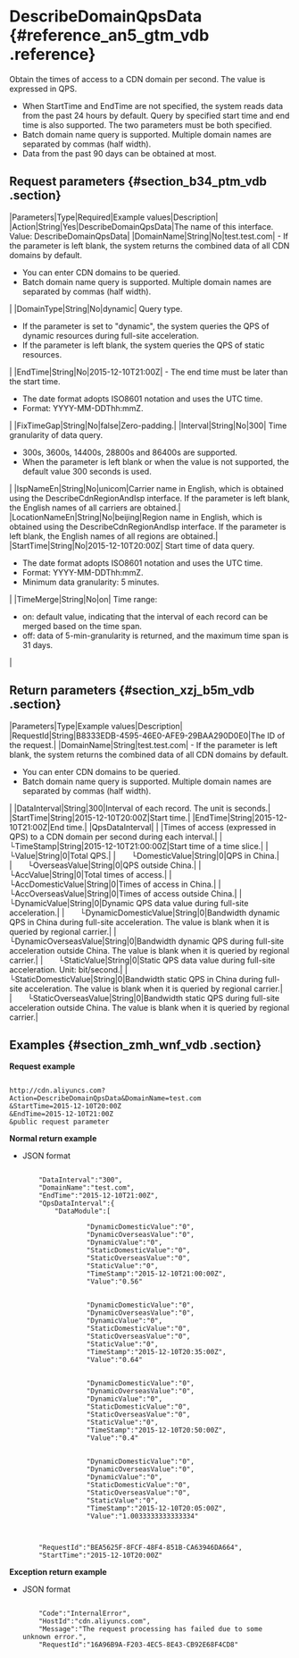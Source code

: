 # DescribeDomainQpsData {#reference_an5_gtm_vdb .reference}

Obtain the times of access to a CDN domain per second. The value is expressed in QPS.

-   When StartTime and EndTime are not specified, the system reads data from the past 24 hours by default. Query by specified start time and end time is also supported. The two parameters must be both specified.
-   Batch domain name query is supported. Multiple domain names are separated by commas \(half width\).
-   Data from the past 90 days can be obtained at most.

## Request parameters {#section_b34_ptm_vdb .section}

|Parameters|Type|Required|Example values|Description|
|Action|String|Yes|DescribeDomainQpsData|The name of this interface. Value: DescribeDomainQpsData|
|DomainName|String|No|test.test.com| -   If the parameter is left blank, the system returns the combined data of all CDN domains by default.
-   You can enter CDN domains to be queried.
-   Batch domain name query is supported. Multiple domain names are separated by commas \(half width\).

 |
|DomainType|String|No|dynamic| Query type.

 -   If the parameter is set to "dynamic", the system queries the QPS of dynamic resources during full-site acceleration.
-   If the parameter is left blank, the system queries the QPS of static resources.

 |
|EndTime|String|No|2015-12-10T21:00Z| -   The end time must be later than the start time.
-   The date format adopts ISO8601 notation and uses the UTC time.
-   Format: YYYY-MM-DDThh:mmZ.

 |
|FixTimeGap|String|No|false|Zero-padding.|
|Interval|String|No|300| Time granularity of data query.

 -   300s, 3600s, 14400s, 28800s and 86400s are supported.
-   When the parameter is left blank or when the value is not supported, the default value 300 seconds is used.

 |
|IspNameEn|String|No|unicom|Carrier name in English, which is obtained using the DescribeCdnRegionAndIsp interface. If the parameter is left blank, the English names of all carriers are obtained.|
|LocationNameEn|String|No|beijing|Region name in English, which is obtained using the DescribeCdnRegionAndIsp interface. If the parameter is left blank, the English names of all regions are obtained.|
|StartTime|String|No|2015-12-10T20:00Z| Start time of data query.

 -   The date format adopts ISO8601 notation and uses the UTC time.
-   Format: YYYY-MM-DDThh:mmZ.
-   Minimum data granularity: 5 minutes.

 |
|TimeMerge|String|No|on| Time range:

 -   on: default value, indicating that the interval of each record can be merged based on the time span.
-   off: data of 5-min-granularity is returned, and the maximum time span is 31 days.

 |

## Return parameters {#section_xzj_b5m_vdb .section}

|Parameters|Type|Example values|Description|
|RequestId|String|B8333EDB-4595-46E0-AFE9-29BAA290D0E0|The ID of the request.|
|DomainName|String|test.test.com| -   If the parameter is left blank, the system returns the combined data of all CDN domains by default.
-   You can enter CDN domains to be queried.
-   Batch domain name query is supported. Multiple domain names are separated by commas \(half width\).

 |
|DataInterval|String|300|Interval of each record. The unit is seconds.|
|StartTime|String|2015-12-10T20:00Z|Start time.|
|EndTime|String|2015-12-10T21:00Z|End time.|
|QpsDataInterval| | |Times of access \(expressed in QPS\) to a CDN domain per second during each interval.|
|  └TimeStamp|String|2015-12-10T21:00:00Z|Start time of a time slice.|
|  └Value|String|0|Total QPS.|
|  └DomesticValue|String|0|QPS in China.|
|  └OverseasValue|String|0|QPS outside China.|
|  └AccValue|String|0|Total times of access.|
|  └AccDomesticValue|String|0|Times of access in China.|
|  └AccOverseasValue|String|0|Times of access outside China.|
|  └DynamicValue|String|0|Dynamic QPS data value during full-site acceleration.|
|  └DynamicDomesticValue|String|0|Bandwidth dynamic QPS in China during full-site acceleration. The value is blank when it is queried by regional carrier.|
|  └DynamicOverseasValue|String|0|Bandwidth dynamic QPS during full-site acceleration outside China. The value is blank when it is queried by regional carrier.|
|  └StaticValue|String|0|Static QPS data value during full-site acceleration. Unit: bit/second.|
|  └StaticDomesticValue|String|0|Bandwidth static QPS in China during full-site acceleration. The value is blank when it is queried by regional carrier.|
|  └StaticOverseasValue|String|0|Bandwidth static QPS during full-site acceleration outside China. The value is blank when it is queried by regional carrier.|

## Examples {#section_zmh_wnf_vdb .section}

**Request example**

```

http://cdn.aliyuncs.com?Action=DescribeDomainQpsData&DomainName=test.com
&StartTime=2015-12-10T20:00Z
&EndTime=2015-12-10T21:00Z
&public request parameter
```

**Normal return example**

-   JSON format

    ```
    
        "DataInterval":"300",
        "DomainName":"test.com",
        "EndTime":"2015-12-10T21:00Z",
        "QpsDataInterval":{
            "DataModule":[
                
                    "DynamicDomesticValue":"0",
                    "DynamicOverseasValue":"0",
                    "DynamicValue":"0",
                    "StaticDomesticValue":"0",
                    "StaticOverseasValue":"0",
                    "StaticValue":"0",
                    "TimeStamp":"2015-12-10T21:00:00Z",
                    "Value":"0.56"
                
                
                    "DynamicDomesticValue":"0",
                    "DynamicOverseasValue":"0",
                    "DynamicValue":"0",
                    "StaticDomesticValue":"0",
                    "StaticOverseasValue":"0",
                    "StaticValue":"0",
                    "TimeStamp":"2015-12-10T20:35:00Z",
                    "Value":"0.64"
                
                
                    "DynamicDomesticValue":"0",
                    "DynamicOverseasValue":"0",
                    "DynamicValue":"0",
                    "StaticDomesticValue":"0",
                    "StaticOverseasValue":"0",
                    "StaticValue":"0",
                    "TimeStamp":"2015-12-10T20:50:00Z",
                    "Value":"0.4"
                
                
                    "DynamicDomesticValue":"0",
                    "DynamicOverseasValue":"0",
                    "DynamicValue":"0",
                    "StaticDomesticValue":"0",
                    "StaticOverseasValue":"0",
                    "StaticValue":"0",
                    "TimeStamp":"2015-12-10T20:05:00Z",
                    "Value":"1.0033333333333334"
                
            
        
        "RequestId":"BEA5625F-8FCF-48F4-851B-CA63946DA664",
        "StartTime":"2015-12-10T20:00Z"
    
    ```


**Exception return example**

-   JSON format

    ```
    
        "Code":"InternalError",
        "HostId":"cdn.aliyuncs.com",
        "Message":"The request processing has failed due to some unknown error.",
        "RequestId":"16A96B9A-F203-4EC5-8E43-CB92E68F4CD8"
    
    ```


